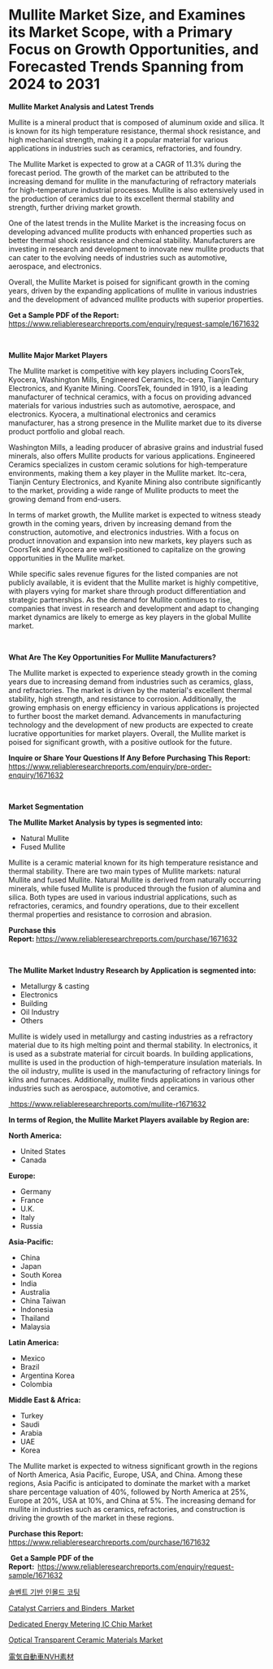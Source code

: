 <p><h1>Mullite Market Size, and Examines its Market Scope, with a Primary Focus on Growth Opportunities, and Forecasted Trends Spanning from 2024 to 2031</h1></p><p><strong>Mullite Market Analysis and Latest Trends</strong></p>
<p><p>Mullite is a mineral product that is composed of aluminum oxide and silica. It is known for its high temperature resistance, thermal shock resistance, and high mechanical strength, making it a popular material for various applications in industries such as ceramics, refractories, and foundry.</p><p>The Mullite Market is expected to grow at a CAGR of 11.3% during the forecast period. The growth of the market can be attributed to the increasing demand for mullite in the manufacturing of refractory materials for high-temperature industrial processes. Mullite is also extensively used in the production of ceramics due to its excellent thermal stability and strength, further driving market growth.</p><p>One of the latest trends in the Mullite Market is the increasing focus on developing advanced mullite products with enhanced properties such as better thermal shock resistance and chemical stability. Manufacturers are investing in research and development to innovate new mullite products that can cater to the evolving needs of industries such as automotive, aerospace, and electronics.</p><p>Overall, the Mullite Market is poised for significant growth in the coming years, driven by the expanding applications of mullite in various industries and the development of advanced mullite products with superior properties.</p></p>
<p><strong>Get a Sample PDF of the Report:&nbsp;</strong> <a href="https://www.reliableresearchreports.com/enquiry/request-sample/1671632">https://www.reliableresearchreports.com/enquiry/request-sample/1671632</a></p>
<p>&nbsp;</p>
<p><strong>Mullite Major Market Players</strong></p>
<p><p>The Mullite market is competitive with key players including CoorsTek, Kyocera, Washington Mills, Engineered Ceramics, Itc-cera, Tianjin Century Electronics, and Kyanite Mining. CoorsTek, founded in 1910, is a leading manufacturer of technical ceramics, with a focus on providing advanced materials for various industries such as automotive, aerospace, and electronics. Kyocera, a multinational electronics and ceramics manufacturer, has a strong presence in the Mullite market due to its diverse product portfolio and global reach.</p><p>Washington Mills, a leading producer of abrasive grains and industrial fused minerals, also offers Mullite products for various applications. Engineered Ceramics specializes in custom ceramic solutions for high-temperature environments, making them a key player in the Mullite market. Itc-cera, Tianjin Century Electronics, and Kyanite Mining also contribute significantly to the market, providing a wide range of Mullite products to meet the growing demand from end-users.</p><p>In terms of market growth, the Mullite market is expected to witness steady growth in the coming years, driven by increasing demand from the construction, automotive, and electronics industries. With a focus on product innovation and expansion into new markets, key players such as CoorsTek and Kyocera are well-positioned to capitalize on the growing opportunities in the Mullite market.</p><p>While specific sales revenue figures for the listed companies are not publicly available, it is evident that the Mullite market is highly competitive, with players vying for market share through product differentiation and strategic partnerships. As the demand for Mullite continues to rise, companies that invest in research and development and adapt to changing market dynamics are likely to emerge as key players in the global Mullite market.</p></p>
<p>&nbsp;</p>
<p><strong>What Are The Key Opportunities For Mullite Manufacturers?</strong></p>
<p><p>The Mullite market is expected to experience steady growth in the coming years due to increasing demand from industries such as ceramics, glass, and refractories. The market is driven by the material's excellent thermal stability, high strength, and resistance to corrosion. Additionally, the growing emphasis on energy efficiency in various applications is projected to further boost the market demand. Advancements in manufacturing technology and the development of new products are expected to create lucrative opportunities for market players. Overall, the Mullite market is poised for significant growth, with a positive outlook for the future.</p></p>
<p><strong>Inquire or Share Your Questions If Any Before Purchasing This Report:</strong> <a href="https://www.reliableresearchreports.com/enquiry/pre-order-enquiry/1671632">https://www.reliableresearchreports.com/enquiry/pre-order-enquiry/1671632</a></p>
<p>&nbsp;</p>
<p><strong>Market Segmentation</strong></p>
<p><strong>The Mullite Market Analysis by types is segmented into:</strong></p>
<p><ul><li>Natural Mullite</li><li>Fused Mullite</li></ul></p>
<p><p>Mullite is a ceramic material known for its high temperature resistance and thermal stability. There are two main types of Mullite markets: natural Mullite and fused Mullite. Natural Mullite is derived from naturally occurring minerals, while fused Mullite is produced through the fusion of alumina and silica. Both types are used in various industrial applications, such as refractories, ceramics, and foundry operations, due to their excellent thermal properties and resistance to corrosion and abrasion.</p></p>
<p><strong>Purchase this Report:&nbsp;</strong><a href="https://www.reliableresearchreports.com/purchase/1671632">https://www.reliableresearchreports.com/purchase/1671632</a></p>
<p>&nbsp;</p>
<p><strong>The Mullite Market Industry Research by Application is segmented into:</strong></p>
<p><ul><li>Metallurgy & casting</li><li>Electronics</li><li>Building</li><li>Oil Industry</li><li>Others</li></ul></p>
<p><p>Mullite is widely used in metallurgy and casting industries as a refractory material due to its high melting point and thermal stability. In electronics, it is used as a substrate material for circuit boards. In building applications, mullite is used in the production of high-temperature insulation materials. In the oil industry, mullite is used in the manufacturing of refractory linings for kilns and furnaces. Additionally, mullite finds applications in various other industries such as aerospace, automotive, and ceramics.</p></p>
<p><a href="https://www.reliableresearchreports.com/mullite-r1671632">&nbsp;https://www.reliableresearchreports.com/mullite-r1671632</a></p>
<p><strong>In terms of Region, the Mullite Market Players available by Region are:</strong></p>
<p>
    <p> <strong> North America: </strong>
        <ul>
            <li>United States</li>
            <li>Canada</li>
        </ul>
        </p> 
    <p> <strong> Europe: </strong>
        <ul>
            <li>Germany</li>
            <li>France</li>
            <li>U.K.</li>
            <li>Italy</li>
            <li>Russia</li>
        </ul>
        </p> 
    <p> <strong> Asia-Pacific: </strong>
        <ul>
            <li>China</li>
            <li>Japan</li>
            <li>South Korea</li>
            <li>India</li>
            <li>Australia</li>
            <li>China Taiwan</li>
            <li>Indonesia</li>
            <li>Thailand</li>
            <li>Malaysia</li>
        </ul>
        </p> 
    <p> <strong> Latin America: </strong>
        <ul>
            <li>Mexico</li>
            <li>Brazil</li>
            <li>Argentina Korea</li>
            <li>Colombia</li>
        </ul>
        </p> 
    <p> <strong> Middle East & Africa: </strong>
        <ul>
            <li>Turkey</li>
            <li>Saudi</li>
            <li>Arabia</li>
            <li>UAE</li>
            <li>Korea</li>
        </ul>
    </p>
    </p>
<p><p>The Mullite market is expected to witness significant growth in the regions of North America, Asia Pacific, Europe, USA, and China. Among these regions, Asia Pacific is anticipated to dominate the market with a market share percentage valuation of 40%, followed by North America at 25%, Europe at 20%, USA at 10%, and China at 5%. The increasing demand for mullite in industries such as ceramics, refractories, and construction is driving the growth of the market in these regions.</p></p>
<p><strong>Purchase this Report: </strong><a href="https://www.reliableresearchreports.com/purchase/1671632">https://www.reliableresearchreports.com/purchase/1671632</a></p>
<p>&nbsp;<strong>Get a Sample PDF of the Report:&nbsp;&nbsp;</strong><a href="https://www.reliableresearchreports.com/enquiry/request-sample/1671632">https://www.reliableresearchreports.com/enquiry/request-sample/1671632</a></p>
<p><strong></strong></p>
<p><p><a href="https://github.com/LuckeyCorbin/Market-Research-Report-List-1/blob/main/9988326100890.md">솔벤트 기반 인몰드 코팅</a></p><p><a href="https://github.com/jaidynmorantestelletmjzya/Market-Research-Report-List-3/blob/main/catalyst-carriers-and-binders-market.md">Catalyst Carriers and Binders  Market</a></p><p><a href="https://issuu.com/reportprime-2/docs/dedicated-energy-metering-ic-chip-market-size-2030">Dedicated Energy Metering IC Chip Market</a></p><p><a href="https://github.com/ruddyyedelwadw/Market-Research-Report-List-2/blob/main/optical-transparent-ceramic-materials-market.md">Optical Transparent Ceramic Materials Market</a></p><p><a href="https://github.com/alyle7648/Market-Research-Report-List-1/blob/main/1289275106961.md">電気自動車NVH素材</a></p></p>